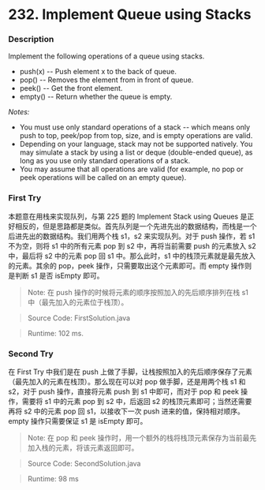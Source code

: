 # 232. Implement Queue using Stacks
### Description
Implement the following operations of a queue using stacks.

* push(x) -- Push element x to the back of queue.
* pop() -- Removes the element from in front of queue.
* peek() -- Get the front element.
* empty() -- Return whether the queue is empty.

*Notes:* <br>
* You must use only standard operations of a stack -- which means only push to top, peek/pop from top, size, and is empty operations are valid.
* Depending on your language, stack may not be supported natively. You may simulate a stack by using a list or deque (double-ended queue), as long as you use only standard operations of a stack.
* You may assume that all operations are valid (for example, no pop or peek operations will be called on an empty queue).

### First Try
本题意在用栈来实现队列，与第 225 题的 Implement Stack using Queues 是正好相反的，但是思路都是类似。首先队列是一个先进先出的数据结构，而栈是一个后进先出的数据结构。我们用两个栈 s1，s2 来实现队列。对于 push 操作，若 s1 不为空，则将 s1 中的所有元素 pop 到 s2 中，再将当前需要 push 的元素放入 s2 中，最后将 s2 中的元素 pop 回 s1 中。那么此时，s1 中的栈顶元素就是最先放入的元素。其余的 pop，peek 操作，只需要取出这个元素即可。而 empty 操作则是判断 s1 是否 isEmpty 即可。

>Note: 在 push 操作的时候将元素的顺序按照加入的先后顺序排列在栈 s1 中（最先加入的元素位于栈顶）。

> Source Code: FirstSolution.java

> Runtime: 102 ms.

### Second Try
在 First Try 中我们是在 push 上做了手脚，让栈按照加入的先后顺序保存了元素（最先加入的元素在栈顶）。那么现在可以对 pop 做手脚，还是用两个栈 s1 和 s2，对于 push 操作，直接将元素 push 到 s1 中即可，而对于 pop 和 peek 操作，需要将 s1 中的元素 pop 到 s2 中，后返回 s2 的栈顶元素即可；当然还需要再将 s2 中的元素 pop 回 s1，以接收下一次 push 进来的值，保持相对顺序。empty 操作只需要保证 s1 是 isEmpty 即可。

>Note: 在 pop 和 peek 操作时，用一个额外的栈将栈顶元素保存为当前最先加入栈的元素，将该元素返回即可。

> Source Code: SecondSolution.java

>Runtime: 98 ms
